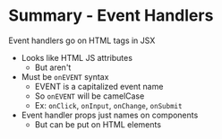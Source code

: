 # Summary - Event Handlers

Event handlers go on HTML tags in JSX
- Looks like HTML JS attributes
  - But aren't
- Must be `onEVENT` syntax
  - EVENT is a capitalized event name
  - So `onEVENT` will be camelCase
  - Ex: `onClick`, `onInput`, `onChange`, `onSubmit`
- Event handler props just names on components
  - But can be put on HTML elements

